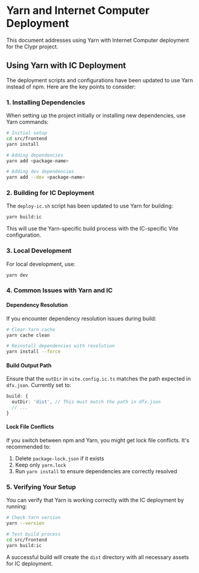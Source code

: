 # Yarn and Internet Computer Deployment

This document addresses using Yarn with Internet Computer deployment for the Clypr project.

## Using Yarn with IC Deployment

The deployment scripts and configurations have been updated to use Yarn instead of npm. Here are the key points to consider:

### 1. Installing Dependencies

When setting up the project initially or installing new dependencies, use Yarn commands:

```bash
# Initial setup
cd src/frontend
yarn install

# Adding dependencies
yarn add <package-name>

# Adding dev dependencies
yarn add --dev <package-name>
```

### 2. Building for IC Deployment

The `deploy-ic.sh` script has been updated to use Yarn for building:

```bash
yarn build:ic
```

This will use the Yarn-specific build process with the IC-specific Vite configuration.

### 3. Local Development

For local development, use:

```bash
yarn dev
```

### 4. Common Issues with Yarn and IC

#### Dependency Resolution

If you encounter dependency resolution issues during build:

```bash
# Clear Yarn cache
yarn cache clean

# Reinstall dependencies with resolution
yarn install --force
```

#### Build Output Path

Ensure that the `outDir` in `vite.config.ic.ts` matches the path expected in `dfx.json`. Currently set to:

```typescript
build: {
  outDir: 'dist', // This must match the path in dfx.json
  // ...
}
```

#### Lock File Conflicts

If you switch between npm and Yarn, you might get lock file conflicts. It's recommended to:
1. Delete `package-lock.json` if it exists
2. Keep only `yarn.lock`
3. Run `yarn install` to ensure dependencies are correctly resolved

### 5. Verifying Your Setup

You can verify that Yarn is working correctly with the IC deployment by running:

```bash
# Check Yarn version
yarn --version

# Test build process
cd src/frontend
yarn build:ic
```

A successful build will create the `dist` directory with all necessary assets for IC deployment.
